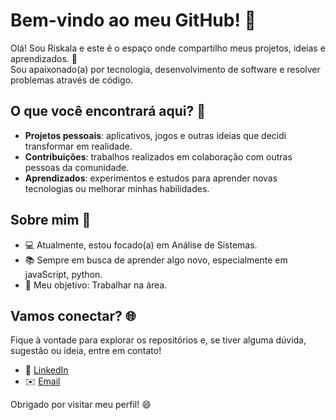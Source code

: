 # Bem-vindo ao meu GitHub! 👋

Olá! Sou Riskala e este é o espaço onde compartilho meus projetos, ideias e aprendizados. 🚀  
Sou apaixonado(a) por tecnologia, desenvolvimento de software e resolver problemas através de código.

## O que você encontrará aqui? 🤔

- **Projetos pessoais**: aplicativos, jogos e outras ideias que decidi transformar em realidade.
- **Contribuições**: trabalhos realizados em colaboração com outras pessoas da comunidade.
- **Aprendizados**: experimentos e estudos para aprender novas tecnologias ou melhorar minhas habilidades.

## Sobre mim 🌱

- 💻 Atualmente, estou focado(a) em Análise de Sistemas.
- 📚 Sempre em busca de aprender algo novo, especialmente em javaScript, python.
- 🎯 Meu objetivo: Trabalhar na área.

## Vamos conectar? 🌐

Fique à vontade para explorar os repositórios e, se tiver alguma dúvida, sugestão ou ideia, entre em contato!

- 🌟 [LinkedIn](https://www.linkedin.com/in/riskala-tedoldi-7b52b92b6/)
- ✉️ [Email](mailto:riskalatedoldi@gmail.com)

Obrigado por visitar meu perfil! 😄

